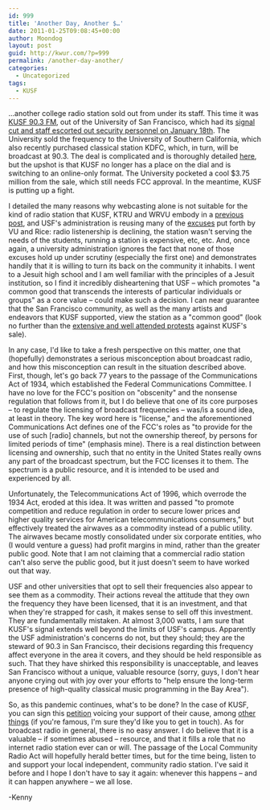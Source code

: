 ```yaml
---
id: 999
title: 'Another Day, Another $…'
date: 2011-01-25T09:08:45+00:00
author: Moondog
layout: post
guid: http://kwur.com/?p=999
permalink: /another-day-another/
categories:
  - Uncategorized
tags:
  - KUSF
---
```

<div class="pf-content">
  <p>
    …another college radio station sold out from under its staff. This time it was <a href="http://kusf.org">KUSF 90.3 FM</a>, out of the University of San Francisco, which had its <a href="http://kalwnews.org/audio/2011/01/19/kusf-staff-devastated-after-sale-radio-station_798492.html">signal cut and staff escorted out security personnel on January 18th</a>. The University sold the frequency to the University of Southern California, which also recently purchased classical station KDFC, which, in turn, will be broadcast at 90.3. The deal is complicated and is thoroughly detailed <a href="http://www.sfgate.com/cgi-bin/article.cgi?f=/c/a/2011/01/18/BAV71H9VL2.DTL&feed=rss.phartlaub">here</a>, but the upshot is that KUSF no longer has a place on the dial and is switching to an online-only format. The University pocketed a cool $3.75 million from the sale, which still needs FCC approval. In the meantime, KUSF is putting up a fight.
  </p>
  
  <p>
    I detailed the many reasons why webcasting alone is not suitable for the kind of radio station that KUSF, KTRU and WRVU embody in a <a href="http://kwur.com/the-death-of-a-community-radio-station/">previous post</a>, and USF's administration is reusing many of the <a href="http://www.sfgate.com/cgi-bin/article.cgi?f=%2Fc%2Fa%2F2011%2F01%2F21%2FEDE81HCLUB.DTL">excuses</a> put forth by VU and Rice: radio listenership is declining, the station wasn't serving the needs of the students, running a station is expensive, etc, etc. And, once again, a university administration ignores the fact that none of those excuses hold up under scrutiny (especially the first one) and demonstrates handily that it is willing to turn its back on the community it inhabits. I went to a Jesuit high school and I am well familiar with the principles of a Jesuit institution, so I find it incredibly disheartening that USF – which promotes "a common good that transcends the interests of particular individuals or groups" as a core value – could make such a decision. I can near guarantee that the San Francisco community, as well as the many artists and endeavors that KUSF supported, view the station as a "common good" (look no further than the <a href="http://www.sfgate.com/cgi-bin/article.cgi?f=%2Fc%2Fa%2F2011%2F01%2F19%2FBASQ1HBP9D.DTL">extensive and well attended protests</a> against KUSF's sale).
  </p>
  
  <p>
    <!--more-->
  </p>
  
  <p>
    In any case, I'd like to take a fresh perspective on this matter, one that (hopefully) demonstrates a serious misconception about broadcast radio, and how this misconception can result in the situation described above. First, though, let's go back 77 years to the passage of the Communications Act of 1934, which established the Federal Communications Committee. I have no love for the FCC's position on "obscenity" and the nonsense regulation that follows from it, but I do believe that one of its core purposes – to regulate the licensing of broadcast frequencies – was/is a sound idea, at least in theory. The key word here is "license," and the aforementioned Communications Act defines one of the FCC's roles as "to provide for the use of such [radio] channels, but not the ownership thereof, by persons for limited periods of time" (emphasis mine). There is a real distinction between licensing and ownership, such that no entity in the United States really owns any part of the broadcast spectrum, but the FCC licenses it to them. The spectrum is a public resource, and it is intended to be used and experienced by all.
  </p>
  
  <p>
    Unfortunately, the Telecommunications Act of 1996, which overrode the 1934 Act, eroded at this idea. It was written and passed "to promote competition and reduce regulation in order to secure lower prices and higher quality services for American telecommunications consumers," but effectively treated the airwaves as a commodity instead of a public utility. The airwaves became mostly consolidated under six corporate entities, who (I would venture a guess) had profit margins in mind, rather than the greater public good. Note that I am not claiming that a commercial radio station can't also serve the public good, but it just doesn't seem to have worked out that way.
  </p>
  
  <p>
    USF and other universities that opt to sell their frequencies also appear to see them as a commodity. Their actions reveal the attitude that they own the frequency they have been licensed, that it is an investment, and that when they're strapped for cash, it makes sense to sell off this investment. They are fundamentally mistaken. At almost 3,000 watts, I am sure that KUSF's signal extends well beyond the limits of USF's campus. Apparently the USF administration's concerns do not, but they should; they are the steward of 90.3 in San Francisco, their decisions regarding this frequency affect everyone in the area it covers, and they should be held responsible as such. That they have shirked this responsibility is unacceptable, and leaves San Francisco without a unique, valuable resource (sorry, guys, I don't hear anyone crying out with joy over your efforts to "help ensure the long-term presence of high-quality classical music programming in the Bay Area").
  </p>
  
  <p>
    So, as this pandemic continues, what's to be done? In the case of KUSF, you can sign this <a href="http://www.ipetitions.com/petition/savekusf/">petition</a> voicing your support of their cause, among <a href="http://savekusf.org">other things</a> (if you're famous, I'm sure they'd like you to get in touch). As for broadcast radio in general, there is no easy answer. I do believe that it is a valuable – if sometimes abused – resource, and that it fills a role that no internet radio station ever can or will. The passage of the Local Community Radio Act will hopefully herald better times, but for the time being, listen to and support your local independent, community radio station. I've said it before and I hope I don't have to say it again: whenever this happens – and it can happen anywhere – we all lose.
  </p>
  
  <p>
    -Kenny 
  </p>
</div>